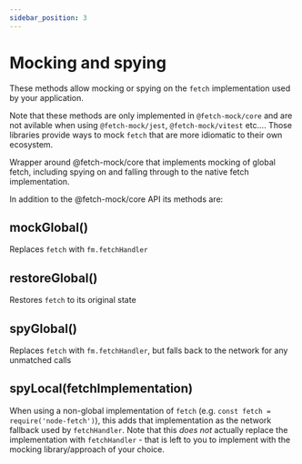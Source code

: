 ```yaml
---
sidebar_position: 3
---
```


# Mocking and spying

These methods allow mocking or spying on the `fetch` implementation used by your application.

Note that these methods are only implemented in `@fetch-mock/core` and are not avilable when using `@fetch-mock/jest`, `@fetch-mock/vitest` etc.... Those libraries provide ways to mock `fetch` that are more idiomatic to their own ecosystem.

Wrapper around @fetch-mock/core that implements mocking of global fetch, including spying on and falling through to the native fetch implementation.

In addition to the @fetch-mock/core API its methods are:

## mockGlobal()

Replaces `fetch` with `fm.fetchHandler`

## restoreGlobal()

Restores `fetch` to its original state

## spyGlobal()

Replaces `fetch` with `fm.fetchHandler`, but falls back to the network for any unmatched calls

## spyLocal(fetchImplementation)

When using a non-global implementation of `fetch` (e.g. `const fetch = require('node-fetch')`), this adds that implementation as the network fallback used by `fetchHandler`. Note that this _does not_ actually replace the implementation with `fetchHandler` - that is left to you to implement with the mocking library/approach of your choice.
